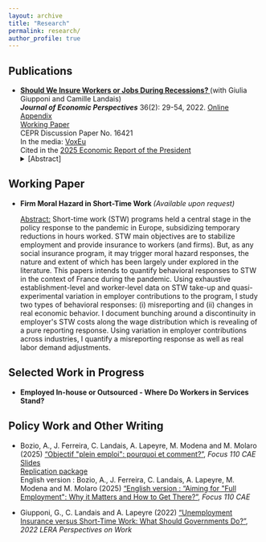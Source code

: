 ```yaml
---
layout: archive
title: "Research"
permalink: research/
author_profile: true
---
```


## Publications

<ul>
<li> <b> <a href="https://pubs.aeaweb.org/doi/pdfplus/10.1257/jep.36.2.29"> Should We Insure Workers or Jobs During Recessions? </a> </b> (with Giulia Giupponi and Camille Landais)
</li> 
<b> <em> Journal of Economic Perspectives</em></b> 36(2): 29-54, 2022. <a href="https://www.dropbox.com/s/6c315g39qo1zh65/JEP_STW_UI_Appendix_220411.pdf?dl=0"> Online Appendix </a>
<br />
 <a href ="https://www.dropbox.com/s/tvl2mimvx5xcu4i/WP_STW_UI_Paper_Appendix_220204.pdf?dl=0"> Working Paper </a>
<br />
CEPR Discussion Paper No. 16421 
 <br />
In the media: <a href="https://voxeu.org/article/social-insurance-policies-turbulent-times-short-time-work-versus-unemployment-insurance"> VoxEu</a>  
 <br />
 Cited in the <a href="https://bidenwhitehouse.archives.gov/wp-content/uploads/2025/01/ERP-2025.pdf"> 2025 Economic Report of the President</a>  
 <br />

<details><summary>[Abstract]</summary>
<p>
<em> What is the most efficient way to respond to recessions in the labor market? To this question, policymakers on both sides of the pond gave two diametrically opposed answers during the recent crisis. In the US, the focus was on insuring workers, by aggressively increasing the generosity of unemployment insurance. In Europe, to the contrary, policies were concentrated on saving job matches, with the massive use of labor hoarding subsidies through short-time-work programs, on which so little is actually known. So who got it right? Should we insure workers or jobs during recessions? In this article, we show that far from being substitutes, unemployment insurance and short-time-work policies exhibit strong complementarities. They provide insurance to different types of workers, and against different types of shocks. Short-time-work can be an effective way to reduce socially costly layoffs against large temporary shocks but is less effective against more persistent shocks that require reallocation across firms and sectors. Overall, we conclude that short-time-work is an important and useful addition to the labor market policy-toolkit during recessions, which should be used alongside unemployment insurance.
</em>
</p>
</details>

</ul>

## Working Paper

<ul>
<li> <b> Firm Moral Hazard in Short-Time Work </b> <em>(Available upon request)</em> </li>
 
<p> <ins>Abstract:</ins> Short-time work (STW) programs held a central stage in the policy response to the pandemic in Europe, subsidizing temporary reductions in hours worked. STW main objectives are to stabilize employment and provide insurance to workers (and firms). But, as any social insurance program, it may trigger moral hazard responses, the nature and extent of which has been largely under explored in the literature. This papers intends to quantify behavioral responses to STW in the context of France during the pandemic. Using exhaustive establishment-level and worker-level data on STW take-up and quasi-experimental variation in employer contributions to the program, I study two types of behavioral responses: (i) misreporting and (ii) changes in real economic behavior. I document bunching around a discontinuity in employer's STW costs along the wage distribution which is revealing of a pure reporting response. Using variation in employer contributions across industries, I quantify a misreporting response as well as real labor demand adjustments. </p>
 </ul>
 
## Selected Work in Progress 

<ul>
<li> <b> Employed In-house or Outsourced - Where Do Workers in Services Stand? </b> 
</li> 
</ul>

## Policy Work and Other Writing 

<ul>
 <li> Bozio, A., J. Ferreira, C. Landais, A. Lapeyre, M. Modena and M. Molaro (2025) <a href="https://www.cae-eco.fr/staticfiles/pdf/focus-110-plein-emploi-250307.pdf"> “Objectif "plein emploi": pourquoi et comment?”</a>, <em> Focus 110 CAE</em>
</li> 
 <a href="https://www.cae-eco.fr/staticfiles/pdf/pleinemploislides.pdf"> Slides </a>
 <br />
 <a href="https://www.dropbox.com/scl/fi/9xj06bzcwjl3cwqj9aamh/Code_Replication.zip?rlkey=ozpzzjye7hybj4wl1ssfp76ji&e=1&st=205xq3fu&dl=0"> Replication package </a>
 <br />
English version : Bozio, A., J. Ferreira, C. Landais, A. Lapeyre, M. Modena and M. Molaro (2025) <a href="https://www.dropbox.com/scl/fi/n278g1au2znfermupgfb2/Focus_110_Plein-emploi_250716_EN.pdf?rlkey=vrnjjej73gzw48f40rmq1kyxu&st=scsigxv3&dl=0"> “English version : “Aiming for "Full Employment":
Why it Matters and How to Get There?”</a>, <em> Focus 110 CAE</em>
</ul>

<ul>
 <li> Giupponi, G., C. Landais and A. Lapeyre (2022) <a href="https://www.dropbox.com/s/0vt56wjnawaq54g/POW_2022_Vol26_Pgs64-67_GiupponiLandaisLapeyre.pdf?dl=0"> “Unemployment Insurance versus Short-Time Work: What Should Governments Do?”</a>, <em> 2022 LERA Perspectives on Work</em>
</li> 
 
</ul>
